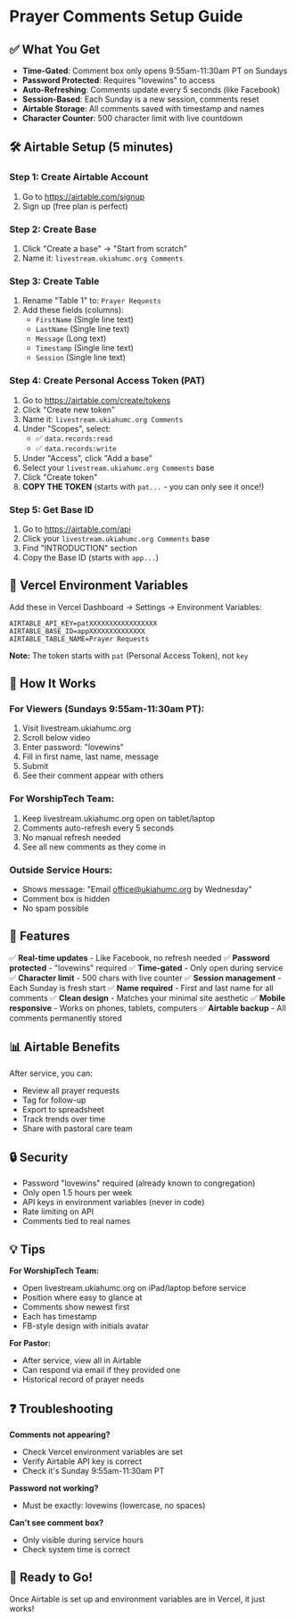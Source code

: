 # Prayer Comments Setup Guide

## ✅ What You Get

- **Time-Gated**: Comment box only opens 9:55am-11:30am PT on Sundays
- **Password Protected**: Requires "lovewins" to access
- **Auto-Refreshing**: Comments update every 5 seconds (like Facebook)
- **Session-Based**: Each Sunday is a new session, comments reset
- **Airtable Storage**: All comments saved with timestamp and names
- **Character Counter**: 500 character limit with live countdown

## 🛠️ Airtable Setup (5 minutes)

### Step 1: Create Airtable Account
1. Go to https://airtable.com/signup
2. Sign up (free plan is perfect)

### Step 2: Create Base
1. Click "Create a base" → "Start from scratch"
2. Name it: `livestream.ukiahumc.org Comments`

### Step 3: Create Table
1. Rename "Table 1" to: `Prayer Requests`
2. Add these fields (columns):
   - `FirstName` (Single line text)
   - `LastName` (Single line text)
   - `Message` (Long text)
   - `Timestamp` (Single line text)
   - `Session` (Single line text)

### Step 4: Create Personal Access Token (PAT)
1. Go to https://airtable.com/create/tokens
2. Click "Create new token"
3. Name it: `livestream.ukiahumc.org Comments`
4. Under "Scopes", select:
   - ✅ `data.records:read`
   - ✅ `data.records:write`
5. Under "Access", click "Add a base"
6. Select your `livestream.ukiahumc.org Comments` base
7. Click "Create token"
8. **COPY THE TOKEN** (starts with `pat...` - you can only see it once!)

### Step 5: Get Base ID
1. Go to https://airtable.com/api
2. Click your `livestream.ukiahumc.org Comments` base
3. Find "INTRODUCTION" section
4. Copy the Base ID (starts with `app...`)

## 🔐 Vercel Environment Variables

Add these in Vercel Dashboard → Settings → Environment Variables:

```
AIRTABLE_API_KEY=patXXXXXXXXXXXXXXXXX
AIRTABLE_BASE_ID=appXXXXXXXXXXXXXX
AIRTABLE_TABLE_NAME=Prayer Requests
```

**Note:** The token starts with `pat` (Personal Access Token), not `key`

## 📱 How It Works

### For Viewers (Sundays 9:55am-11:30am PT):
1. Visit livestream.ukiahumc.org
2. Scroll below video
3. Enter password: "lovewins"
4. Fill in first name, last name, message
5. Submit
6. See their comment appear with others

### For WorshipTech Team:
1. Keep livestream.ukiahumc.org open on tablet/laptop
2. Comments auto-refresh every 5 seconds
3. No manual refresh needed
4. See all new comments as they come in

### Outside Service Hours:
- Shows message: "Email office@ukiahumc.org by Wednesday"
- Comment box is hidden
- No spam possible

## 🎯 Features

✅ **Real-time updates** - Like Facebook, no refresh needed
✅ **Password protected** - "lovewins" required
✅ **Time-gated** - Only open during service
✅ **Character limit** - 500 chars with live counter
✅ **Session management** - Each Sunday is fresh start
✅ **Name required** - First and last name for all comments
✅ **Clean design** - Matches your minimal site aesthetic
✅ **Mobile responsive** - Works on phones, tablets, computers
✅ **Airtable backup** - All comments permanently stored

## 📊 Airtable Benefits

After service, you can:
- Review all prayer requests
- Tag for follow-up
- Export to spreadsheet
- Track trends over time
- Share with pastoral care team

## 🔒 Security

- Password "lovewins" required (already known to congregation)
- Only open 1.5 hours per week
- API keys in environment variables (never in code)
- Rate limiting on API
- Comments tied to real names

## 💡 Tips

**For WorshipTech Team:**
- Open livestream.ukiahumc.org on iPad/laptop before service
- Position where easy to glance at
- Comments show newest first
- Each has timestamp
- FB-style design with initials avatar

**For Pastor:**
- After service, view all in Airtable
- Can respond via email if they provided one
- Historical record of prayer needs

## ❓ Troubleshooting

**Comments not appearing?**
- Check Vercel environment variables are set
- Verify Airtable API key is correct
- Check it's Sunday 9:55am-11:30am PT

**Password not working?**
- Must be exactly: lovewins (lowercase, no spaces)

**Can't see comment box?**
- Only visible during service hours
- Check system time is correct

## 🚀 Ready to Go!

Once Airtable is set up and environment variables are in Vercel, it just works!
